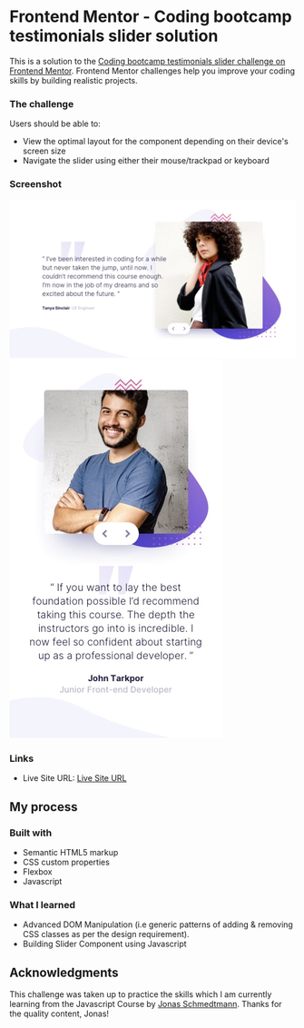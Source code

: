# Frontend Mentor - Coding bootcamp testimonials slider solution

This is a solution to the [Coding bootcamp testimonials slider challenge on Frontend Mentor](https://www.frontendmentor.io/challenges/coding-bootcamp-testimonials-slider-4FNyLA8JL). Frontend Mentor challenges help you improve your coding skills by building realistic projects.

### The challenge

Users should be able to:

-   View the optimal layout for the component depending on their device's screen size
-   Navigate the slider using either their mouse/trackpad or keyboard

### Screenshot

![Desktop Design](/design/desktop-design-slide-1.jpg?raw=true)
![Mobile Design](/design/mobile-design-slide-2.jpg?raw=true)

### Links

-   Live Site URL: [Live Site URL](https://mayanksetia13.github.io/TestimonialsSlider-FrontEndMentor/)

## My process

### Built with

-   Semantic HTML5 markup
-   CSS custom properties
-   Flexbox
-   Javascript

### What I learned

-   Advanced DOM Manipulation (i.e generic patterns of adding & removing CSS classes as per the design requirement).
-   Building Slider Component using Javascript

## Acknowledgments

This challenge was taken up to practice the skills which I am currently learning from the Javascript Course by [Jonas Schmedtmann](https://github.com/jonasschmedtmann).
Thanks for the quality content, Jonas!

